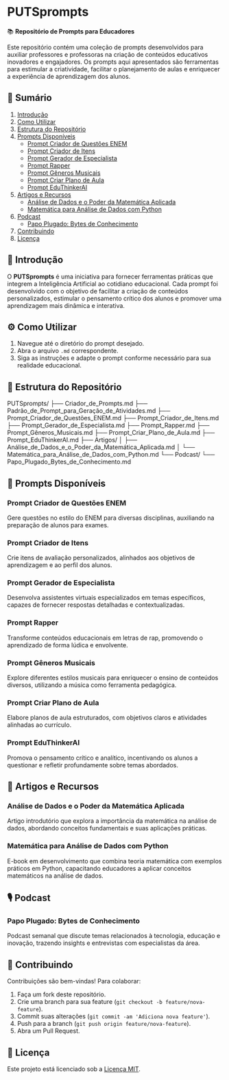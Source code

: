 # PUTSprompts

📚 **Repositório de Prompts para Educadores**

Este repositório contém uma coleção de prompts desenvolvidos para auxiliar professores e professoras na criação de conteúdos educativos inovadores e engajadores. Os prompts aqui apresentados são ferramentas para estimular a criatividade, facilitar o planejamento de aulas e enriquecer a experiência de aprendizagem dos alunos.

## 📌 Sumário

1. [Introdução](#introdução)
2. [Como Utilizar](#como-utilizar)
3. [Estrutura do Repositório](#estrutura-do-repositório)
4. [Prompts Disponíveis](#prompts-disponíveis)
   - [Prompt Criador de Questões ENEM](#prompt-criador-de-questões-enem)
   - [Prompt Criador de Itens](#prompt-criador-de-itens)
   - [Prompt Gerador de Especialista](#prompt-gerador-de-especialista)
   - [Prompt Rapper](#prompt-rapper)
   - [Prompt Gêneros Musicais](#prompt-gêneros-musicais)
   - [Prompt Criar Plano de Aula](#prompt-criar-plano-de-aula)
   - [Prompt EduThinkerAI](#prompt-eduthinkerai)
5. [Artigos e Recursos](#artigos-e-recursos)
   - [Análise de Dados e o Poder da Matemática Aplicada](#análise-de-dados-e-o-poder-da-matemática-aplicada)
   - [Matemática para Análise de Dados com Python](#matemática-para-análise-de-dados-com-python)
6. [Podcast](#podcast)
   - [Papo Plugado: Bytes de Conhecimento](#papo-plugado-bytes-de-conhecimento)
7. [Contribuindo](#contribuindo)
8. [Licença](#licença)

## 🧠 Introdução

O **PUTSprompts** é uma iniciativa para fornecer ferramentas práticas que integrem a Inteligência Artificial ao cotidiano educacional. Cada prompt foi desenvolvido com o objetivo de facilitar a criação de conteúdos personalizados, estimular o pensamento crítico dos alunos e promover uma aprendizagem mais dinâmica e interativa.

## ⚙️ Como Utilizar

1. Navegue até o diretório do prompt desejado.
2. Abra o arquivo `.md` correspondente.
3. Siga as instruções e adapte o prompt conforme necessário para sua realidade educacional.

## 📁 Estrutura do Repositório

PUTSprompts/
├── Criador_de_Prompts.md
├── Padrão_de_Prompt_para_Geração_de_Atividades.md
├── Prompt_Criador_de_Questões_ENEM.md
├── Prompt_Criador_de_Itens.md
├── Prompt_Gerador_de_Especialista.md
├── Prompt_Rapper.md
├── Prompt_Gêneros_Musicais.md
├── Prompt_Criar_Plano_de_Aula.md
├── Prompt_EduThinkerAI.md
├── Artigos/
│ ├── Análise_de_Dados_e_o_Poder_da_Matemática_Aplicada.md
│ └── Matemática_para_Análise_de_Dados_com_Python.md
└── Podcast/
└── Papo_Plugado_Bytes_de_Conhecimento.md


## 🧩 Prompts Disponíveis

### Prompt Criador de Questões ENEM

Gere questões no estilo do ENEM para diversas disciplinas, auxiliando na preparação de alunos para exames.

### Prompt Criador de Itens

Crie itens de avaliação personalizados, alinhados aos objetivos de aprendizagem e ao perfil dos alunos.

### Prompt Gerador de Especialista

Desenvolva assistentes virtuais especializados em temas específicos, capazes de fornecer respostas detalhadas e contextualizadas.

### Prompt Rapper

Transforme conteúdos educacionais em letras de rap, promovendo o aprendizado de forma lúdica e envolvente.

### Prompt Gêneros Musicais

Explore diferentes estilos musicais para enriquecer o ensino de conteúdos diversos, utilizando a música como ferramenta pedagógica.

### Prompt Criar Plano de Aula

Elabore planos de aula estruturados, com objetivos claros e atividades alinhadas ao currículo.

### Prompt EduThinkerAI

Promova o pensamento crítico e analítico, incentivando os alunos a questionar e refletir profundamente sobre temas abordados.

## 📘 Artigos e Recursos

### Análise de Dados e o Poder da Matemática Aplicada

Artigo introdutório que explora a importância da matemática na análise de dados, abordando conceitos fundamentais e suas aplicações práticas.

### Matemática para Análise de Dados com Python

E-book em desenvolvimento que combina teoria matemática com exemplos práticos em Python, capacitando educadores a aplicar conceitos matemáticos na análise de dados.

## 🎙️ Podcast

### Papo Plugado: Bytes de Conhecimento

Podcast semanal que discute temas relacionados à tecnologia, educação e inovação, trazendo insights e entrevistas com especialistas da área.

## 🤝 Contribuindo

Contribuições são bem-vindas! Para colaborar:

1. Faça um fork deste repositório.
2. Crie uma branch para sua feature (`git checkout -b feature/nova-feature`).
3. Commit suas alterações (`git commit -am 'Adiciona nova feature'`).
4. Push para a branch (`git push origin feature/nova-feature`).
5. Abra um Pull Request.

## 📄 Licença

Este projeto está licenciado sob a [Licença MIT](LICENSE).
